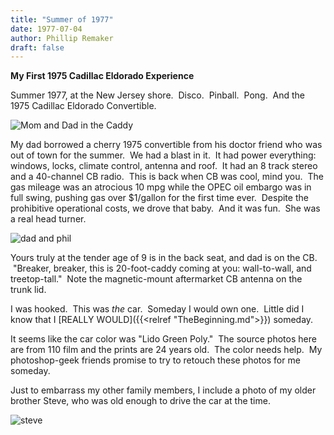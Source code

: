 ```yaml
---
title: "Summer of 1977"
date: 1977-07-04
author: Phillip Remaker
draft: false
---
```


**My First 1975 Cadillac Eldorado Experience**   

Summer 1977, at the New Jersey shore.  Disco.  Pinball.  Pong.  And the 1975 Cadillac Eldorado Convertible.  

![Mom and Dad in the Caddy](/images/momdadcaddy-Summer1977.jpg)  

My dad borrowed a cherry 1975 convertible from his doctor friend who was out of town for the summer.  We had a blast in it.  It had power everything: windows, locks, climate control, antenna and roof.  It had an 8 track stereo and a 40-channel CB radio.  This is back when CB was cool, mind you.  The gas mileage was an atrocious 10 mpg while the OPEC oil embargo was in full swing, pushing gas over $1/gallon for the first time ever.  Despite the prohibitive operational costs, we drove that baby.  And it was fun.  She was a real head turner.  

![dad and phil](/images/dadphilcaddy-Summer1977.jpg)</div>

Yours truly at the tender age of 9 is in the back seat, and dad is on the CB.  "Breaker, breaker, this is 20-foot-caddy coming at you: wall-to-wall, and treetop-tall."  Note the magnetic-mount aftermarket CB antenna on the trunk lid.    

I was hooked.  This was *the* car.  Someday I would own one.  Little did I know that I [REALLY WOULD]({{<relref "TheBeginning.md">}}) someday.  

It seems like the car color was "Lido Green Poly."  The source photos here are from 110 film and the prints are 24 years old.  The color needs help.  My photoshop-geek friends promise to try to retouch these photos for me someday.    

Just to embarrass my other family members, I include a photo of my older brother Steve, who was old enough to drive the car at the time.  

![steve](/images/stevecaddy-Summer1977.jpg)  
